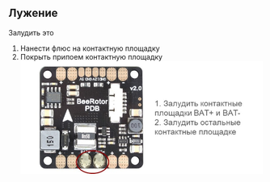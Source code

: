 ## Лужение

Залудить это
1. Нанести флюс на контактную площадку
2. Покрыть припоем контактную площадку
![Лужение](../img/zapPDBtest.jpg)
